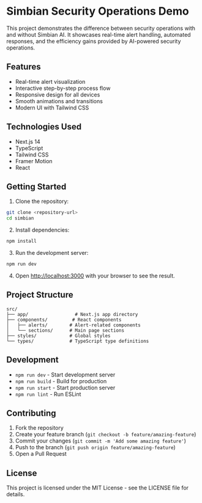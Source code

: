 # Simbian Security Operations Demo

This project demonstrates the difference between security operations with and without Simbian AI. It showcases real-time alert handling, automated responses, and the efficiency gains provided by AI-powered security operations.

## Features

- Real-time alert visualization
- Interactive step-by-step process flow
- Responsive design for all devices
- Smooth animations and transitions
- Modern UI with Tailwind CSS

## Technologies Used

- Next.js 14
- TypeScript
- Tailwind CSS
- Framer Motion
- React

## Getting Started

1. Clone the repository:
```bash
git clone <repository-url>
cd simbian
```

2. Install dependencies:
```bash
npm install
```

3. Run the development server:
```bash
npm run dev
```

4. Open [http://localhost:3000](http://localhost:3000) with your browser to see the result.

## Project Structure

```
src/
├── app/                 # Next.js app directory
├── components/         # React components
│   ├── alerts/        # Alert-related components
│   └── sections/      # Main page sections
├── styles/            # Global styles
└── types/             # TypeScript type definitions
```

## Development

- `npm run dev` - Start development server
- `npm run build` - Build for production
- `npm run start` - Start production server
- `npm run lint` - Run ESLint

## Contributing

1. Fork the repository
2. Create your feature branch (`git checkout -b feature/amazing-feature`)
3. Commit your changes (`git commit -m 'Add some amazing feature'`)
4. Push to the branch (`git push origin feature/amazing-feature`)
5. Open a Pull Request

## License

This project is licensed under the MIT License - see the LICENSE file for details.
